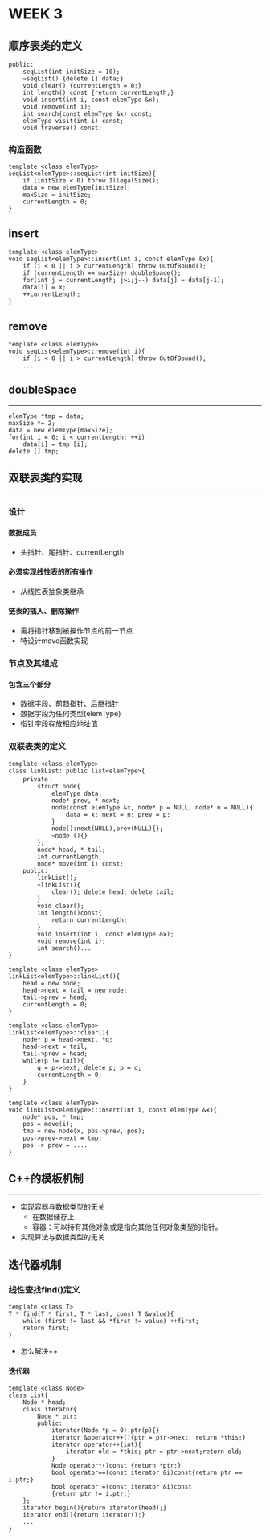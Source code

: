 # WEEK 3

## 顺序表类的定义

    public:
        seqList(int initSize = 10);
        ~seqList() {delete [] data;}
        void clear() {currentLength = 0;}
        int length() const {return currentLength;}
        void insert(int i, const elemType &x);
        void remove(int i);
        int search(const elemType &x) const;
        elemType visit(int i) const;
        void traverse() const;

### 构造函数

    template <class elemType>
    seqList<elemType>::seqList(int initSize){
        if (initSize < 0) throw IllegalSize();
        data = new elemType[initSize];
        maxSize = initSize;
        currentLength = 0;
    }

## insert

    template <class elemType>
    void seqList<elemType>::insert(int i, const elemType &x){
        if (i < 0 || i > currentLength) throw OutOfBound();
        if (currentLength == maxSize) doubleSpace();
        for(int j = currentLength; j>i;j--) data[j] = data[j-1];
        data[i] = x;
        ++currentLength;
    }

## remove

    template <class elemType>
    void seqList<elemType>::remove(int i){
        if (i < 0 || i > currentLength) throw OutOfBound();
        ...

## doubleSpace

---

    elemType *tmp = data;
    maxSize *= 2;
    data = new elemType[maxSize];
    for(int i = 0; i < currentLength; ++i)
        data[i] = tmp [i];
    delete [] tmp;

## 双联表类的实现

---

### 设计

#### 数据成员

* 头指针、尾指针、currentLength

#### 必须实现线性表的所有操作

* 从线性表抽象类继承

#### 链表的插入、删除操作

* 需将指针移到被操作节点的前一节点
* 特设计move函数实现

### 节点及其组成

#### 包含三个部分

* 数据字段、前趋指针、后继指针
* 数据字段为任何类型(elemType)
* 指针字段存放相应地址值

### 双联表类的定义

    template <class elemType>
    class linkList: public list<elemType>{
        private；
            struct node{
                elemType data;
                node* prev, * next;
                node(const elemType &x, node* p = NULL, node* n = NULL){
                    data = x; next = n; prev = p;
                }
                node():next(NULL),prev(NULL){};
                ~node (){}
            };
            node* head, * tail;
            int currentLength;
            node* move(int i) const;
        public:
            linkList();
            ~linkList(){
                clear(); delete head; delete tail;
            }
            void clear();
            int length()const{
                return currentLength;
            }
            void insert(int i, const elemType &x);
            void remove(int i);
            int search()...
    }

    template <class elemType>
    linkList<elemType>::linkList(){
        head = new node;
        head->next = tail = new node;
        tail->prev = head;
        currentLength = 0;
    }

    template <class elemType>
    linkList<elemType>::clear(){
        node* p = head->next, *q;
        head->next = tail;
        tail->prev = head;
        while(p != tail){
            q = p->next; delete p; p = q;
            currentLength = 0;
        }
    }

    template <class elemType>
    void linkList<elemType>::insert(int i, const elemType &x){
        node* pos, * tmp;
        pos = move(i);
        tmp = new node(x, pos->prev, pos);
        pos->prev->next = tmp;
        pos -> prev = ....
    }

## C++的模板机制

---

* 实现容器与数据类型的无关
  * 在数据储存上
  * 容器：可以持有其他对象或是指向其他任何对象类型的指针。
* 实现算法与数据类型的无关

## 迭代器机制

### 线性查找find()定义

    template <class T>
    T * find(T * first, T * last, const T &value){
        while (first != last && *first != value) ++first;
        return first;
    }
* 怎么解决++

#### 迭代器

    template <class Node>
    class List{
        Node * head;
        class iterator{
            Node * ptr;
            public:
                iterator(Node *p = 0):ptr(p){}
                iterator &operator++(){ptr = ptr->next; return *this;}
                iterator operator++(int){
                    iterator old = *this; ptr = ptr->next;return old;
                }
                Node operator*()const {return *ptr;}
                bool operator==(const iterator &i)const{return ptr == i.ptr;}
                bool operator!=(const iterator &i)const
                {return ptr != i.ptr;}
        };
        iterator begin(){return iterator(head);}
        iterator end(){return iterator();}
        ...
    }
